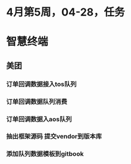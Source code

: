 # 4月第5周，04-28，任务

# 智慧终端

## 美团

### 订单回调数据接入tos队列
### 订单回调数据队列消费
### 订单回调数据入aos队列
### 抽出框架源码 提交vendor到版本库
### 添加队列数据模板到gitbook